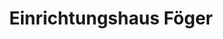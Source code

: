 ---
title: "Einrichtungshaus Föger"
url: /telfs-pfaffenhofen/einrichtungshaus-foeger/
shop: Möbel
---